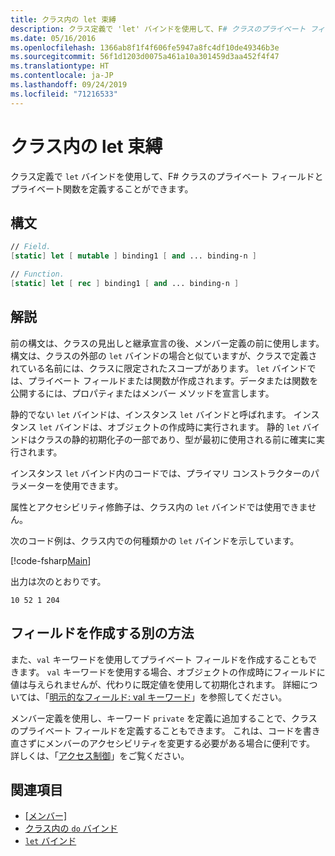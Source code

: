 ```yaml
---
title: クラス内の let 束縛
description: クラス定義で 'let' バインドを使用して、F# クラスのプライベート フィールドとプライベート関数を定義する方法について説明します。
ms.date: 05/16/2016
ms.openlocfilehash: 1366ab8f1f4f606fe5947a8fc4df10de49346b3e
ms.sourcegitcommit: 56f1d1203d0075a461a10a301459d3aa452f4f47
ms.translationtype: HT
ms.contentlocale: ja-JP
ms.lasthandoff: 09/24/2019
ms.locfileid: "71216533"
---
```

# <a name="let-bindings-in-classes"></a>クラス内の let 束縛

クラス定義で `let` バインドを使用して、F# クラスのプライベート フィールドとプライベート関数を定義することができます。

## <a name="syntax"></a>構文

```fsharp
// Field.
[static] let [ mutable ] binding1 [ and ... binding-n ]

// Function.
[static] let [ rec ] binding1 [ and ... binding-n ]
```

## <a name="remarks"></a>解説

前の構文は、クラスの見出しと継承宣言の後、メンバー定義の前に使用します。 構文は、クラスの外部の `let` バインドの場合と似ていますが、クラスで定義されている名前には、クラスに限定されたスコープがあります。 `let` バインドでは、プライベート フィールドまたは関数が作成されます。データまたは関数を公開するには、プロパティまたはメンバー メソッドを宣言します。

静的でない `let` バインドは、インスタンス `let` バインドと呼ばれます。 インスタンス `let` バインドは、オブジェクトの作成時に実行されます。 静的 `let` バインドはクラスの静的初期化子の一部であり、型が最初に使用される前に確実に実行されます。

インスタンス `let` バインド内のコードでは、プライマリ コンストラクターのパラメーターを使用できます。

属性とアクセシビリティ修飾子は、クラス内の `let` バインドでは使用できません。

次のコード例は、クラス内での何種類かの `let` バインドを示しています。

[!code-fsharp[Main](~/samples/snippets/fsharp/lang-ref-1/snippet3001.fs)]

出力は次のとおりです。

```console
10 52 1 204
```

## <a name="alternative-ways-to-create-fields"></a>フィールドを作成する別の方法

また、`val` キーワードを使用してプライベート フィールドを作成することもできます。 `val` キーワードを使用する場合、オブジェクトの作成時にフィールドに値は与えられませんが、代わりに既定値を使用して初期化されます。 詳細については、「[明示的なフィールド: val キーワード](explicit-fields-the-val-keyword.md)」を参照してください。

メンバー定義を使用し、キーワード `private` を定義に追加することで、クラスのプライベート フィールドを定義することもできます。 これは、コードを書き直さずにメンバーのアクセシビリティを変更する必要がある場合に便利です。 詳しくは、「[アクセス制御](../access-control.md)」をご覧ください。

## <a name="see-also"></a>関連項目

- [[メンバー]](index.md)
- [クラス内の `do` バインド](do-bindings-in-classes.md)
- [`let` バインド](../functions/let-bindings.md)
